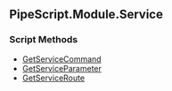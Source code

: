 ## PipeScript.Module.Service


### Script Methods


* [GetServiceCommand](GetServiceCommand.md)
* [GetServiceParameter](GetServiceParameter.md)
* [GetServiceRoute](GetServiceRoute.md)
